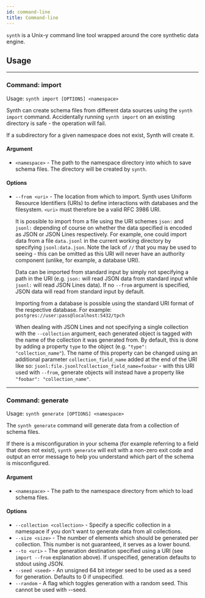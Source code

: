 ```yaml
---
id: command-line
title: Command-line
---
```


`synth` is a Unix-y command line tool wrapped around the core synthetic data engine.

## Usage

---

### Command: import

Usage: `synth import [OPTIONS] <namespace>`

Synth can create schema files from different data sources using the `synth import` command.
Accidentally running `synth import` on an existing directory is safe - the operation will fail.

If a subdirectory for a given namespace does not exist, Synth will create it.

#### Argument

- `<namespace>` - The path to the namespace directory into which to save schema files. The directory will be created by `synth`.

#### Options

- `--from <uri>` - The location from which to import. Synth uses Uniform Resource Identifiers (URIs) to define interactions with databases and the filesystem. `<uri>` must therefore be a valid RFC 3986 URI.

  It is possible to import from a file using the URI schemes `json:` and `jsonl:` depending of course on whether the data specified is encoded as JSON or JSON Lines respectively. For example, one could import data from a file `data.jsonl` in the current working directory by specifying `jsonl:data.json`. Note the lack of `//` that you may be used to seeing - this can be omitted as this URI will never have an authority component (unlike, for example, a database URI).

  Data can be imported from standard input by simply not specifying a path in the URI (e.g. `json:` will read JSON data from standard input while `jsonl:` will read JSON Lines data). If no `--from` argument is specified, JSON data will read from standard input by default.

  Importing from a database is possible using the standard URI format of the respective database. For example: `postgres://user:pass@localhost:5432/tpch`

  When dealing with JSON Lines and not specifying a single collection with the `--collection` argument, each generated object is tagged with the name of the collection it was generated from. By default, this is done by adding a property `type` to the object (e.g. `"type": "collection_name"`). The name of this property can be changed using an additional parameter `collection_field_name` added at the end of the URI like so: `jsonl:file.jsonl?collection_field_name=foobar` - with this URI used with `--from`, generate objects will instead have a property like `"foobar": "collection_name"`.

---

### Command: generate

Usage: `synth generate [OPTIONS] <namespace>`

The `synth generate` command will generate data from a collection of schema files.

If there is a misconfiguration in your schema (for example referring to a field that does not exist), `synth generate` will exit with a non-zero exit code and output an error message to help you understand which part of the schema is misconfigured.

#### Argument

- `<namespace>` - The path to the namespace directory from which to load schema files.

#### Options

- `--collection <collection>` - Specify a specific collection in a namespace if you don't want to generate data from all collections.
- `--size <size>` - The number of elements which should be generated per collection. This number is not guaranteed, it serves as a lower bound.
- `--to <uri>` - The generation destination specified using a URI (see `import --from` explanation above). If unspecified, generation defaults to stdout using JSON.
- `--seed <seed>` - An unsigned 64 bit integer seed to be used as a seed for generation. Defaults to 0 if unspecified.
- `--random` - A flag which toggles generation with a random seed. This cannot be used with --seed.
